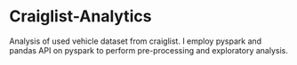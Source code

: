 # Craiglist-Analytics
Analysis of used vehicle dataset from craiglist. I employ pyspark and pandas API on pyspark to perform pre-processing and exploratory analysis.
